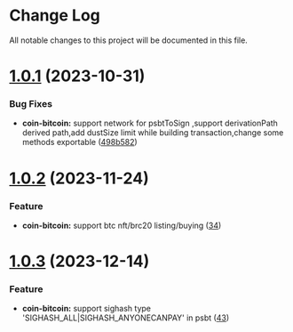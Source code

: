 
# Change Log

All notable changes to this project will be documented in this file.

# [1.0.1](https://github.com/okx/js-wallet-sdk) (2023-10-31)

### Bug Fixes

- **coin-bitcoin:** support network for psbtToSign ,support derivationPath derived path,add dustSize limit while building transaction,change some methods exportable ([498b582](https://github.com/okx/js-wallet-sdk/commit/498b5822ca7e9cc0de0dce52b8f14525cc47d330))

# [1.0.2](https://github.com/okx/js-wallet-sdk) (2023-11-24)

### Feature

- **coin-bitcoin:** support btc nft/brc20 listing/buying ([34](https://github.com/okx/js-wallet-sdk/pull/34))


# [1.0.3](https://github.com/okx/js-wallet-sdk) (2023-12-14)

### Feature

- **coin-bitcoin:** support sighash type  'SIGHASH_ALL|SIGHASH_ANYONECANPAY' in psbt ([43](https://github.com/okx/js-wallet-sdk/pull/43))

